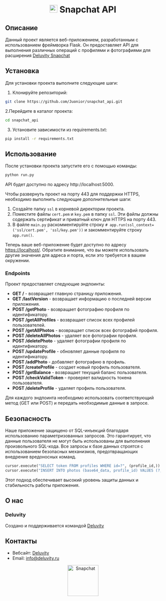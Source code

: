 
# <p align="center"><img src="https://www.svgrepo.com/show/303130/snapchat-logo.svg" alt="Snapchat" width="25"/> Snapchat API </p>

## Описание

Данный проект является веб-приложением, разработанным с использованием фреймворка Flask. Он предоставляет API для выполнения различных операций с профилями и фотографиями для расширения [Deluvity Snapchat](https://github.com/Juonior/snapchat_extension)

## Установка

Для установки проекта выполните следующие шаги:

1. Клонируйте репозиторий:
```sh
git clone https://github.com/Juonior/snapchat_api.git
```

2.Перейдите в каталог проекта:

```sh
cd snapchat_api
```
3. Установите зависимости из requirements.txt:
```sh
pip install -r requirements.txt
```

## Использование

После установки проекта запустите его с помощью команды:
```sh
python run.py
```

API будет доступно по адресу http://localhost:5000.

Чтобы развернуть проект на порту 443 для поддержки HTTPS, необходимо выполнить следующие дополнительные шаги:

1. Создайте папку `ssl` в корневой директории проекта.
2. Поместите файлы `cert.pem` и `key.pem` в папку `ssl`. Эти файлы должны содержать сертификат и приватный ключ для HTTPS на порту 443.
3. В файле `main.py` раскомментируйте строку `# app.run(ssl_context=('ssl/cert.pem', 'ssl/key.pem'))` и закомментируйте строку `app.run()`.

Теперь ваше веб-приложение будет доступно по адресу [https://localhost/](https://localhost/). Обратите внимание, что вы можете использовать другие значения для адреса и порта, если это требуется в вашем окружении.

### Endpoints

Проект предоставляет следующие эндпоинты:

- **GET /** - возвращает главную страницу приложения.
- **GET /lastVersion** - возвращает информацию о последней версии приложения.
- **POST /getPhoto** - возвращает фотографию  профиля по идентификатору.
- **POST /getAllProfiles** - возвращает список всех профилей пользователей.
- **POST /getAllPhotos** - возвращает список всех фотографий профиля.
- **POST /deleteAllPhotos** - удаляет все фотографии профиля.
- **POST /deletePhoto** - удаляет фотографии профиля по идентификатору.
- **POST /updateProfile** - обновляет данные профиля по идентификатору.
- **POST /addPhoto** - добавляет фотографию в профиль.
- **POST /createProfile** - создает новый профиль пользователя.
- **POST /getBalance** - возвращает текущий баланс пользователя.
- **POST /checkValidToken** - проверяет валидность токена пользователя.
- **POST /deleteProfile** - удаляет профиль пользователя.

Для каждого эндпоинта необходимо использовать соответствующий метод (GET или POST) и передать необходимые данные в запросе.

## Безопасность

Наше приложение защищено от SQL-инъекций благодаря использованию параметризованных запросов. Это гарантирует, что данные пользователя не могут быть использованы для выполнения произвольного SQL-кода. Все запросы к базе данных строятся с использованием безопасных механизмов, предотвращающих внедрение вредоносных команд.

```python
cursor.execute("SELECT token FROM profiles WHERE id=?", (profile_id,))
cursor.execute("INSERT INTO photos (base64_data, profile_id) VALUES (?, ?)", (photo, profile_id))
```

Этот подход обеспечивает высокий уровень защиты данных и стабильность работы приложения.
## О нас

### Deluvity


Cоздано и поддерживается командой [Deluvity](https://deluvity.ru)

## Контакты

- Вебсайт: [Deluvity](https://deluvity.ru)
- Email: info@deluvity.ru


<div align="center">
    <a href="https://deluvity.com" style="text-decoration: none; color: inherit;">
        <img src="https://i.imgur.com/6SeUsNl.png" alt="Snapchat" width="100"/>
    </a>
</div>
